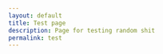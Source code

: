 ```yaml
---
layout: default
title: Test page
description: Page for testing random shit
permalink: test
---
```


